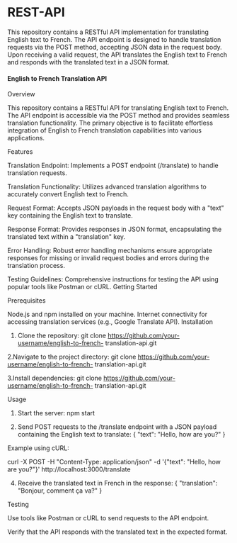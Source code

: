 # REST-API
This repository contains a RESTful API implementation for translating English text to French. The API endpoint is designed to handle translation requests via the POST method, accepting JSON data in the request body. Upon receiving a valid request, the API translates the English text to French and responds with the translated text in a JSON format.

#### English to French Translation API

Overview

This repository contains a RESTful API for translating English text to French. The API endpoint is accessible via the POST method and provides seamless translation functionality. The primary objective is to facilitate effortless integration of English to French translation capabilities into various applications.

Features


Translation Endpoint: Implements a POST endpoint (/translate) to handle translation requests.

Translation Functionality: Utilizes advanced translation algorithms to accurately convert English text to French.

Request Format: Accepts JSON payloads in the request body with a "text" key containing the English text to translate.

Response Format: Provides responses in JSON format, encapsulating the translated text within a "translation" key.

Error Handling: Robust error handling mechanisms ensure appropriate responses for missing or invalid request bodies and errors during the translation process.

Testing Guidelines: Comprehensive instructions for testing the API using popular tools like Postman or cURL.
Getting Started

Prerequisites

Node.js and npm installed on your machine.
Internet connectivity for accessing translation services (e.g., Google Translate API).
Installation

1. Clone the repository:
git clone https://github.com/your-username/english-to-french-
translation-api.git

2.Navigate to the project directory:
git clone https://github.com/your-username/english-to-french-
translation-api.git

3.Install dependencies:
git clone https://github.com/your-username/english-to-french-
translation-api.git

Usage

1. Start the server:
npm start

2. Send POST requests to the /translate endpoint with a JSON payload
containing the English text to translate:
{
"text": "Hello, how are you?"
}

Example using cURL:

curl -X POST -H "Content-Type: application/json" -d '{"text": "Hello,
how are you?"}' http://localhost:3000/translate

4. Receive the translated text in French in the response:
{
"translation": "Bonjour, comment ça va?"
}

Testing

Use tools like Postman or cURL to send requests to the API endpoint.

Verify that the API responds with the translated text in the expected format.
